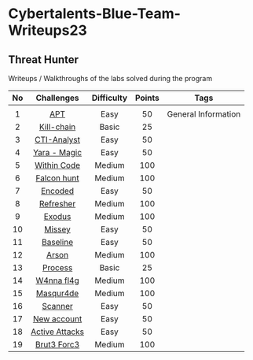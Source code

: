# Cybertalents-Blue-Team-Writeups23
## Threat Hunter
Writeups / Walkthroughs of the labs solved during the program 

|No |   Challenges                   | Difficulty | Points |                        Tags                       |  
|:-:|:------------------------------:|:----------:|:------:|:-------------------------------------------------:|
|		|               |            |        |                                                   |
|	1	|[APT](./apt.md)                 |   Easy     |   50   |         General Information                      |
|	2	|[Kill-chain](./kill-chain.md)	 |   Basic    |   25   |                         |
|	3	|[CTI-Analyst](./cti-analyst.md) |   Easy     |   50   |                               |
|	4	|[Yara - Magic](./yara-magic.md) |   Easy     |   50   |                           | 
|	5	|[Within Code](./within-code.md) |   Medium   |   100  |            |    
|	6	|[Falcon hunt](./falcon-hunt.md) |   Medium   |   100  |                     |	
|	7	|[Encoded](./enc0ded.md)    		 |   Easy     |   50   |                                          |
|	8	|[Refresher](./refresher.md)	   |   Medium   |   100  |                       | 
|	9 |[Exodus](./eXodus.md) 		       |   Medium 	|   100  |                       |
|	10|[Missey](./missey.md)			     |   Easy     |   50   |                                          |
|	11|[Baseline](./baseline.md)	     |   Easy     |   50   |              |
| 12|[Arson](./arson.md)    	       |   Medium   |   100  |               |
|	13|[Process](./process.md)    	   |   Basic    |   25   |                    |
|	14|[W4nna fl4g](./w4nna-flag)			 |   Medium   |   100  |                               | 
|	15|[Masqur4de](./masqur4de.md)     |   Medium   |   100  |                        |
|	16|[Scanner](./scanner.md)    		 |   Easy     |   50   |                          |
|	17|[New account](./new-account.md) |   Easy     |   50   |                        | 
|	18|[Active Attacks](./active-attacks.md) |   Easy     |   50   |                         |
|	19|[Brut3 Forc3](./brut3-forc3.md) |   Medium   |   100  |                                          |



